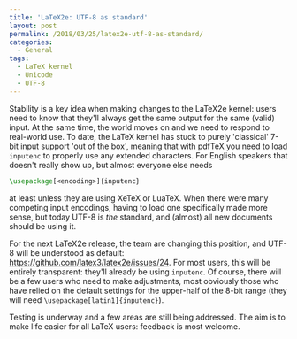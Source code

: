 ```yaml
---
title: 'LaTeX2e: UTF-8 as standard'
layout: post
permalink: /2018/03/25/latex2e-utf-8-as-standard/
categories:
  - General
tags:
  - LaTeX kernel
  - Unicode
  - UTF-8
---
```

Stability is a key idea when making changes to the LaTeX2e kernel: users need to know that they'll always get the same output for the same (valid) input. At the same time, the world moves on and we need to respond to real-world use. To date, the LaTeX kernel has stuck to purely 'classical' 7-bit input support 'out of the box', meaning that with pdfTeX you need to load `inputenc` to properly use any extended characters. For English speakers that doesn't really show up, but almost everyone else needs

```latex
\usepackage[<encoding>]{inputenc}
```

at least unless they are using XeTeX or LuaTeX. When there were many competing input encodings, having to load one specifically made more sense, but today UTF-8 is _the_ standard, and (almost) all new documents should be using it.

For the next LaTeX2e release, the team are changing this position, and UTF-8 will be understood as default: https://github.com/latex3/latex2e/issues/24. For most users, this will be entirely transparent: they'll already be using `inputenc`. Of course, there will be a few users who need to make adjustments, most obviously those who have relied on the default settings for the upper-half of the 8-bit range (they will need `\usepackage[latin1]{inputenc}`).

Testing is underway and a few areas are still being addressed. The aim is to make life easier for all LaTeX users: feedback is most welcome.

